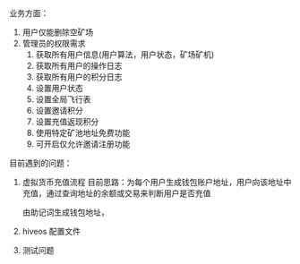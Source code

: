 业务方面：

1. 用户仅能删除空矿场
2. 管理员的权限需求
    1. 获取所有用户信息(用户算法，用户状态，矿场矿机)
    2. 获取所有用户的操作日志
    3. 获取所有用户的积分日志
    4. 设置用户状态
    5. 设置全局飞行表
    6. 设置邀请积分
    7. 设置充值返现积分
    8. 使用特定矿池地址免费功能
    9. 可开启仅允许邀请注册功能

目前遇到的问题：

1. 虚拟货币充值流程
    目前思路：为每个用户生成钱包账户地址，用户向该地址中充值，通过查询地址的余额或交易来判断用户是否充值

    由助记词生成钱包地址，

2. hiveos 配置文件

3. 测试问题
